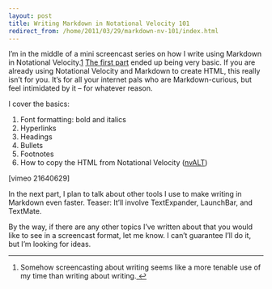 ```yaml
---
layout: post
title: Writing Markdown in Notational Velocity 101
redirect_from: /home/2011/03/29/markdown-nv-101/index.html
---
```

<p>I’m in the middle of a mini screencast series on how I write using Markdown in Notational Velocity.<a id="fnref:f1" class="footnote" title="see footnote" href="#fn:f1">1</a>
<a href="http://vimeo.com/21640629">The first part</a> ended up being very basic. If you are already using Notational Velocity and Markdown to create HTML, this really isn’t for you. It’s for all your internet pals who are Markdown-curious, but feel intimidated by it – for whatever reason.</p>
<p>I cover the basics:</p>
<ol>
<li>Font formatting: bold and italics</li>
<li>Hyperlinks</li>
<li>Headings</li>
<li>Bullets</li>
<li>Footnotes</li>
<li>How to copy the HTML from Notational Velocity (<a href="http://brettterpstra.com/project/nvalt/">nvALT</a>)</li>
</ol>
<p>[vimeo 21640629]</p>
<p>In the next part, I plan to talk about other tools I use to make writing in Markdown even faster. Teaser: It’ll involve TextExpander, LaunchBar, and TextMate.</p>
<p>By the way, if there are any other topics I’ve written about that you would like to see in a screencast format, let me know. I can’t guarantee I’ll do it, but I’m looking for ideas.</p>
<div class="footnotes">
<hr />
<ol>
<li id="fn:f1">Somehow screencasting about writing seems like a more tenable use of my time than writing about writing.<a class="reversefootnote" title="return to article" href="#fnref:f1"> ↩</a></li>
</ol>
</div>
<p><script type="text/javascript">// <![CDATA[
 window.onload = function(){var div = document.getElementById('contentdiv'),oldscroll = 0;div.scrollTop = oldscroll;}
// ]]</p>
